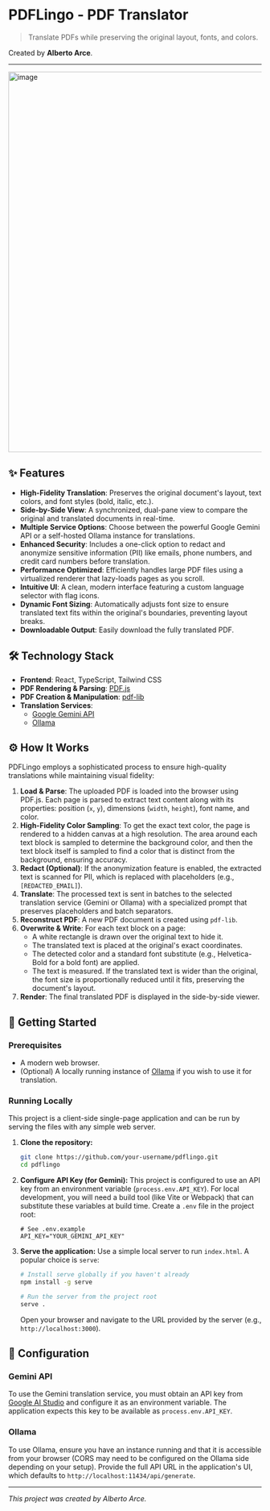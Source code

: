 # PDFLingo - PDF Translator

> Translate PDFs while preserving the original layout, fonts, and colors.

Created by **Alberto Arce**.

---

<img width="881" height="755" alt="image" src="https://github.com/user-attachments/assets/f4100970-b3a0-498b-bea1-ffa9193ad3f9" />


## ✨ Features

-   **High-Fidelity Translation**: Preserves the original document's layout, text colors, and font styles (bold, italic, etc.).
-   **Side-by-Side View**: A synchronized, dual-pane view to compare the original and translated documents in real-time.
-   **Multiple Service Options**: Choose between the powerful Google Gemini API or a self-hosted Ollama instance for translations.
-   **Enhanced Security**: Includes a one-click option to redact and anonymize sensitive information (PII) like emails, phone numbers, and credit card numbers before translation.
-   **Performance Optimized**: Efficiently handles large PDF files using a virtualized renderer that lazy-loads pages as you scroll.
-   **Intuitive UI**: A clean, modern interface featuring a custom language selector with flag icons.
-   **Dynamic Font Sizing**: Automatically adjusts font size to ensure translated text fits within the original's boundaries, preventing layout breaks.
-   **Downloadable Output**: Easily download the fully translated PDF.

## 🛠️ Technology Stack

-   **Frontend**: React, TypeScript, Tailwind CSS
-   **PDF Rendering & Parsing**: [PDF.js](https://mozilla.github.io/pdf.js/)
-   **PDF Creation & Manipulation**: [pdf-lib](https://pdf-lib.js.org/)
-   **Translation Services**:
    -   [Google Gemini API](https://ai.google.dev/)
    -   [Ollama](https://ollama.com/)

## ⚙️ How It Works

PDFLingo employs a sophisticated process to ensure high-quality translations while maintaining visual fidelity:

1.  **Load & Parse**: The uploaded PDF is loaded into the browser using PDF.js. Each page is parsed to extract text content along with its properties: position (`x`, `y`), dimensions (`width`, `height`), font name, and color.
2.  **High-Fidelity Color Sampling**: To get the exact text color, the page is rendered to a hidden canvas at a high resolution. The area around each text block is sampled to determine the background color, and then the text block itself is sampled to find a color that is distinct from the background, ensuring accuracy.
3.  **Redact (Optional)**: If the anonymization feature is enabled, the extracted text is scanned for PII, which is replaced with placeholders (e.g., `[REDACTED_EMAIL]`).
4.  **Translate**: The processed text is sent in batches to the selected translation service (Gemini or Ollama) with a specialized prompt that preserves placeholders and batch separators.
5.  **Reconstruct PDF**: A new PDF document is created using `pdf-lib`.
6.  **Overwrite & Write**: For each text block on a page:
    -   A white rectangle is drawn over the original text to hide it.
    -   The translated text is placed at the original's exact coordinates.
    -   The detected color and a standard font substitute (e.g., Helvetica-Bold for a bold font) are applied.
    -   The text is measured. If the translated text is wider than the original, the font size is proportionally reduced until it fits, preserving the document's layout.
7.  **Render**: The final translated PDF is displayed in the side-by-side viewer.

## 🚀 Getting Started

### Prerequisites

-   A modern web browser.
-   (Optional) A locally running instance of [Ollama](https://ollama.com/) if you wish to use it for translation.

### Running Locally

This project is a client-side single-page application and can be run by serving the files with any simple web server.

1.  **Clone the repository:**
    ```bash
    git clone https://github.com/your-username/pdflingo.git
    cd pdflingo
    ```

2.  **Configure API Key (for Gemini):**
    This project is configured to use an API key from an environment variable (`process.env.API_KEY`). For local development, you will need a build tool (like Vite or Webpack) that can substitute these variables at build time. Create a `.env` file in the project root:
    ```
    # See .env.example
    API_KEY="YOUR_GEMINI_API_KEY"
    ```

3.  **Serve the application:**
    Use a simple local server to run `index.html`. A popular choice is `serve`:
    ```bash
    # Install serve globally if you haven't already
    npm install -g serve

    # Run the server from the project root
    serve .
    ```
    Open your browser and navigate to the URL provided by the server (e.g., `http://localhost:3000`).

## 🔧 Configuration

### Gemini API

To use the Gemini translation service, you must obtain an API key from [Google AI Studio](https://aistudio.google.com/app/apikey) and configure it as an environment variable. The application expects this key to be available as `process.env.API_KEY`.

### Ollama

To use Ollama, ensure you have an instance running and that it is accessible from your browser (CORS may need to be configured on the Ollama side depending on your setup). Provide the full API URL in the application's UI, which defaults to `http://localhost:11434/api/generate`.

---

*This project was created by Alberto Arce.*


